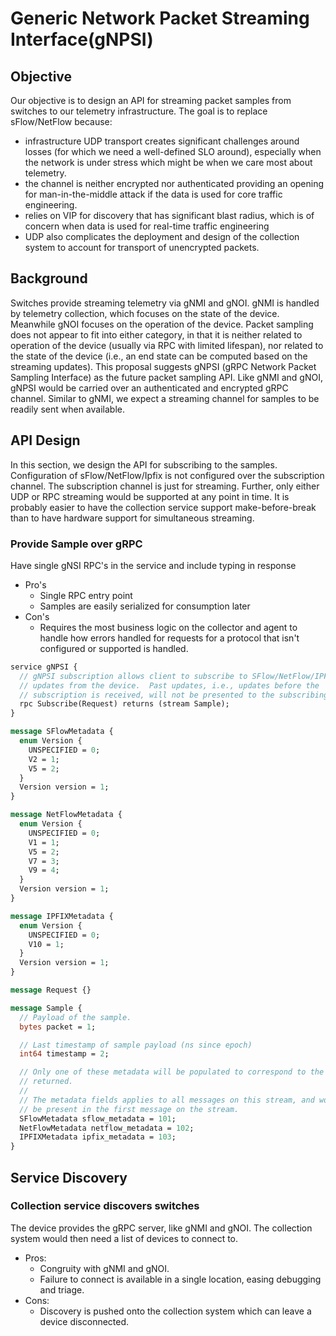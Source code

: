 # Generic Network Packet Streaming Interface(gNPSI) 

## Objective

Our objective is to design an API for streaming packet samples from switches to our telemetry infrastructure.  The goal is to replace sFlow/NetFlow because:

* infrastructure UDP transport creates significant challenges around losses (for which we need a well-defined SLO around), especially when the network is under stress which might be when we care most about telemetry. 
* the channel is neither encrypted nor authenticated providing an opening for man-in-the-middle attack if the data is used for core traffic engineering.
* relies on VIP for discovery that has significant blast radius, which is of concern when data is used for real-time traffic engineering
* UDP also complicates the deployment and design of the collection system to account for transport of unencrypted packets.

## Background

Switches provide streaming telemetry via gNMI and gNOI.  gNMI is handled by telemetry collection, which focuses on the state of the device.  Meanwhile gNOI focuses on the operation of the device.  Packet sampling does not appear to fit into either category, in that it is neither related to operation of the device (usually via RPC with limited lifespan), nor related to the state of the device (i.e., an end state can be computed based on the streaming updates).
This proposal suggests gNPSI (gRPC Network Packet Sampling Interface) as the future packet sampling API.  Like gNMI and gNOI, gNPSI would be carried over an authenticated and encrypted gRPC channel.  Similar to gNMI, we expect a streaming channel for samples to be readily sent when available.

## API Design

In this section, we design the API for subscribing to the samples.  Configuration of sFlow/NetFlow/Ipfix is not configured over the subscription channel. The subscription channel is just for streaming.
Further, only either UDP or RPC streaming would be supported at any point in time.   It is probably easier to have the collection service support make-before-break than to have hardware support for simultaneous streaming.

### Provide Sample over gRPC

Have single gNSI RPC's in the service and include typing in response

* Pro's 
  * Single RPC entry point
  * Samples are easily serialized for consumption later
* Con's
  * Requires the most business logic on the collector and agent to handle how errors handled for requests for a protocol that isn't configured or supported is handled.


```protobuf
service gNPSI {
  // gNPSI subscription allows client to subscribe to SFlow/NetFlow/IPFIX
  // updates from the device.  Past updates, i.e., updates before the
  // subscription is received, will not be presented to the subscribing client.
  rpc Subscribe(Request) returns (stream Sample);
}

message SFlowMetadata {
  enum Version {
    UNSPECIFIED = 0;
    V2 = 1;
    V5 = 2;
  }
  Version version = 1;
}

message NetFlowMetadata {
  enum Version {
    UNSPECIFIED = 0;
    V1 = 1;
    V5 = 2;
    V7 = 3;
    V9 = 4;
  }
  Version version = 1;
}

message IPFIXMetadata {
  enum Version {
    UNSPECIFIED = 0;
    V10 = 1;
  }
  Version version = 1;
}

message Request {}

message Sample {
  // Payload of the sample.
  bytes packet = 1;

  // Last timestamp of sample payload (ns since epoch)
  int64 timestamp = 2;

  // Only one of these metadata will be populated to correspond to the sample
  // returned.
  //
  // The metadata fields applies to all messages on this stream, and would only
  // be present in the first message on the stream.
  SFlowMetadata sflow_metadata = 101;
  NetFlowMetadata netflow_metadata = 102;
  IPFIXMetadata ipfix_metadata = 103;
}

```

## Service Discovery

### Collection service discovers switches

The device provides the gRPC server, like gNMI and gNOI.  The collection system would then need a list of devices to connect to.

* Pros:
  * Congruity with gNMI and gNOI.
  * Failure to connect is available in a single location, easing debugging and triage.
* Cons:
  * Discovery is pushed onto the collection system which can leave a device disconnected.
